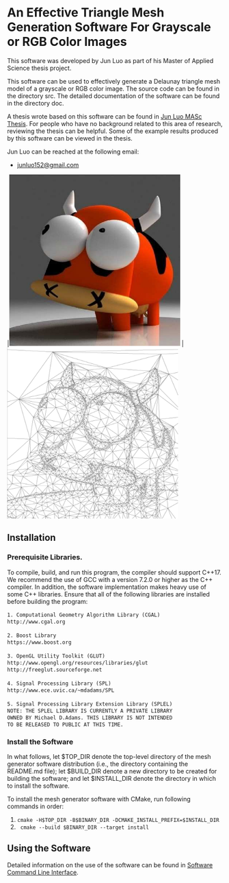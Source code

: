 # An Effective Triangle Mesh Generation Software For Grayscale or RGB Color Images

This software was developed by Jun Luo as part of his Master of Applied Science
thesis project.

This software can be used to effectively generate a Delaunay triangle mesh model
of a grayscale or RGB color image. The source code can be found in the directory src.
The detailed documentation of the software can be found in the directory doc.

A thesis wrote based on this software can be found in
[Jun Luo MASc Thesis](doc/Jun_Luo_MASc_Thesis.pdf).
For people who have no background related to this area of research, reviewing the
thesis can be helpful. Some of the example results produced by this software can be
viewed in the thesis.

Jun Luo can be reached at the following email:
* junluo152@gmail.com

|<img src = "doc/bull.png" width = "400" height = "400"> |
<img src = "doc/mgprfs_bull_tri.png" width = "400" height  = "400">



## Installation
### Prerequisite Libraries.

To compile, build, and run this program, the compiler should support C++17.
We recommend the use of GCC with a version 7.2.0 or higher as the C++ compiler.
In addition, the software implementation makes heavy use of some C++ libraries.
Ensure that all of the following libraries are installed before building the
program:
```
1. Computational Geometry Algorithm Library (CGAL)
http://www.cgal.org

2. Boost Library
https://www.boost.org

3. OpenGL Utility Toolkit (GLUT)
http://www.opengl.org/resources/libraries/glut
http://freeglut.sourceforge.net

4. Signal Processing Library (SPL)
http://www.ece.uvic.ca/~mdadams/SPL

5. Signal Processing Library Extension Library (SPLEL)
NOTE: THE SPLEL LIBRARY IS CURRENTLY A PRIVATE LIBRARY
OWNED BY Michael D.Adams. THIS LIBRARY IS NOT INTENDED
TO BE RELEASED TO PUBLIC AT THIS TIME.
```

### Install the Software
In what follows, let $TOP_DIR denote the top-level directory of the mesh generator software distribution (i.e., the directory containing the
README.md file); let $BUILD_DIR denote a new directory to be created for
building the software; and let $INSTALL_DIR denote the directory in which
to install the software.

To install the mesh generator software with CMake, run following
  commands in order:

1. ``cmake -H$TOP_DIR -B$BINARY_DIR -DCMAKE_INSTALL_PREFIX=$INSTALL_DIR``<br />
2. `` cmake --build $BINARY_DIR --target install``


## Using the Software
Detailed information on the use of the software can be found in [Software Command Line Interface](doc/command_line_interface.md).

